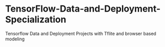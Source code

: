 # TensorFlow-Data-and-Deployment-Specialization
Tensorflow Data and Deployment Projects with Tflite and browser based modeling
